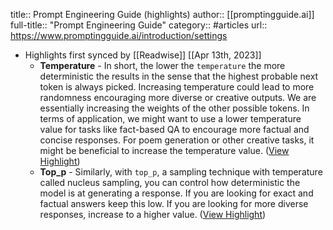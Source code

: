 title:: Prompt Engineering Guide (highlights)
author:: [[promptingguide.ai]]
full-title:: "Prompt Engineering Guide"
category:: #articles
url:: https://www.promptingguide.ai/introduction/settings

- Highlights first synced by [[Readwise]] [[Apr 13th, 2023]]
	- **Temperature** - In short, the lower the `temperature` the more deterministic the results in the sense that the highest probable next token is always picked. Increasing temperature could lead to more randomness encouraging more diverse or creative outputs. We are essentially increasing the weights of the other possible tokens. In terms of application, we might want to use a lower temperature value for tasks like fact-based QA to encourage more factual and concise responses. For poem generation or other creative tasks, it might be beneficial to increase the temperature value. ([View Highlight](https://read.readwise.io/read/01gxhj87npe3fe5qvg32rv89nf))
	- **Top_p** - Similarly, with `top_p`, a sampling technique with temperature called nucleus sampling, you can control how deterministic the model is at generating a response. If you are looking for exact and factual answers keep this low. If you are looking for more diverse responses, increase to a higher value. ([View Highlight](https://read.readwise.io/read/01gxhj8aeqp9hrf80bfkgckcja))